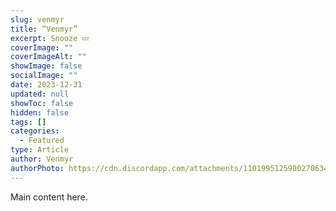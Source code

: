 ```yaml
---
slug: venmyr
title: “Venmyr”
excerpt: Snooze 💤
coverImage: ""
coverImageAlt: ""
showImage: false
socialImage: ""
date: 2023-12-31
updated: null
showToc: false
hidden: false
tags: []
categories:
  - Featured
type: Article
author: Venmyr
authorPhoto: https://cdn.discordapp.com/attachments/1101995125980270634/1189798883501543544/IMG_3552.JPG?size=100
---
```


Main content here.